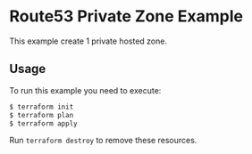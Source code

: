 # Route53 Private Zone Example

This example create 1 private hosted zone. 

## Usage

To run this example you need to execute:

```bash
$ terraform init
$ terraform plan
$ terraform apply
```

Run `terraform destroy` to remove these resources.
